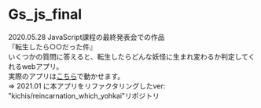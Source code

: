 # Gs_js_final
2020.05.28 JavaScript課程の最終発表会での作品  
『転生したら○○だった件』  
いくつかの質問に答えると、転生したらどんな妖怪に生まれ変わるか判定してくれるwebアプリ。  
実際のアプリは[こちら](http://kichis.sakura.ne.jp/kadai_js_final/)で動かせます。  
=> 2021.01 に本アプリをリファクタリングしたver: "kichis/reincarnation_which_yohkai"リポジトリ
